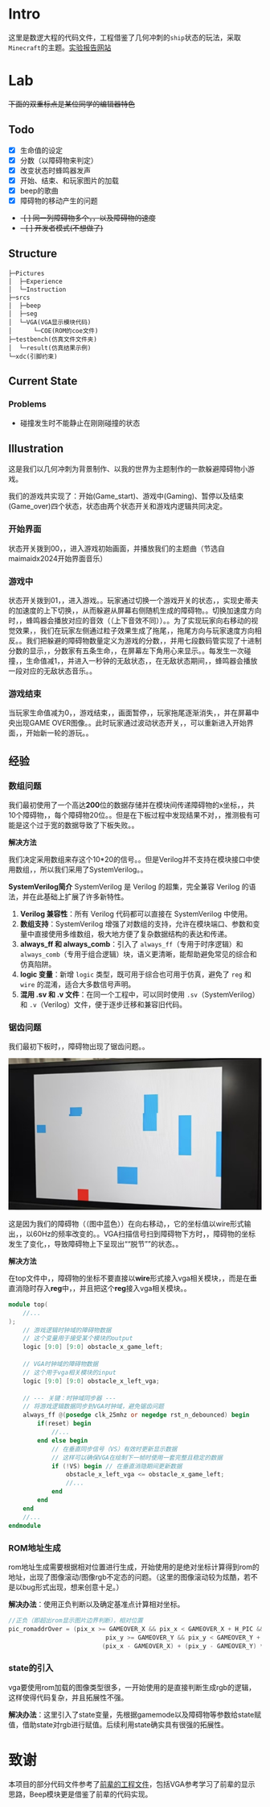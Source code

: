 # Intro

这里是数逻大程的代码文件，工程借鉴了几何冲刺的`ship`状态的玩法，采取`Minecraft`的主题。[实验报告网站](https://tanginrattay.github.io/LCDF_project/)



# Lab

~~下面的双重标点是某位同学的编辑器特色~~

## Todo

- [x] 生命值的设定
- [x] 分数（以障碍物来判定）
- [x] 改变状态时蜂鸣器发声
- [x] 开始、结束、和玩家图片的加载
- [x] beep的歌曲
- [x] 障碍物的移动产生的问题<br>
- ~~-[ ] 同一列障碍物多个，，以及障碍物的速度~~<br>
- ~~- [ ] 开发者模式(不想做了)~~

## Structure 

```
├─Pictures
│  ├─Experience
│  └─Instruction
├─srcs
│  ├─beep
│  ├─seg
│  └─VGA(VGA显示模块代码)
│      └─COE(ROM的coe文件)
├─testbench(仿真文件文件夹)
│  └─result(仿真结果示例)
└─xdc(引脚约束)
```

## Current State

### Problems

+ 碰撞发生时不能静止在刚刚碰撞的状态

## Illustration

这是我们以几何冲刺为背景制作、以我的世界为主题制作的一款躲避障碍物小游戏。

我们的游戏共实现了：开始(Game_start)、游戏中(Gaming)、暂停以及结束(Game_over)四个状态，状态由两个状态开关和游戏内逻辑共同决定。

### 开始界面

状态开关拨到00，，进入游戏初始画面，并播放我们的主题曲（节选自maimaidx2024开始界面音乐）

### 游戏中

状态开关拨到01，，进入游戏。。玩家通过切换一个游戏开关的状态，，实现史蒂夫的加速度的上下切换，，从而躲避从屏幕右侧随机生成的障碍物。。切换加速度方向时，，蜂鸣器会播放对应的音效（（上下音效不同））。。为了实现玩家向右移动的视觉效果，，我们在玩家左侧通过粒子效果生成了拖尾，，拖尾方向与玩家速度方向相反。。我们把躲避的障碍物数量定义为游戏的分数，，并用七段数码管实现了十进制分数的显示，，分数家有五条生命，，在屏幕左下角用心来显示。。每发生一次碰撞，，生命值减1，，并进入一秒钟的无敌状态，，在无敌状态期间，，蜂鸣器会播放一段对应的无敌状态音乐。。

### 游戏结束

当玩家生命值减为0，，游戏结束，，画面暂停，，玩家拖尾逐渐消失，，并在屏幕中央出现GAME OVER图像。。此时玩家通过波动状态开关，，可以重新进入开始界面，，开始新一轮的游玩。。

## 经验

### 数组问题

我们最初使用了一个高达**200**位的数据存储并在模块间传递障碍物的x坐标，，共10个障碍物，，每个障碍物20位。。但是在下板过程中发现结果不对，，推测极有可能是这个过于宽的数据导致了下板失败。。

**解决方法**

我们决定采用数组来存这个10*20的信号。。但是Verilog并不支持在模块接口中使用数组，，所以我们采用了SystemVerilog。。

**SystemVerilog简介**
SystemVerilog 是 Verilog 的超集，完全兼容 Verilog 的语法，并在此基础上扩展了许多新特性。  
1. **Verilog 兼容性**：所有 Verilog 代码都可以直接在 SystemVerilog 中使用。  
2. **数组支持**：SystemVerilog 增强了对数组的支持，允许在模块端口、参数和变量中直接使用多维数组，极大地方便了复杂数据结构的表达和传递。  
3. **always_ff 和 always_comb**：引入了 `always_ff`（专用于时序逻辑）和 `always_comb`（专用于组合逻辑）块，语义更清晰，能帮助避免常见的综合和仿真陷阱。  
4. **logic 变量**：新增 `logic` 类型，既可用于综合也可用于仿真，避免了 `reg` 和 `wire` 的混淆，适合大多数信号声明。  
5. **混用 .sv 和 .v 文件**：在同一个工程中，可以同时使用 `.sv`（SystemVerilog）和 `.v`（Verilog）文件，便于逐步迁移和兼容旧代码。


### 锯齿问题

我们最初下板时，，障碍物出现了锯齿问题。。

![锯齿示例](/Pictures/Experience/锯齿实例.jpg)

这是因为我们的障碍物（（图中蓝色））在向右移动，，它的坐标值以wire形式输出，，以60Hz的频率改变的。。VGA扫描信号扫到障碍物下方时，，障碍物的坐标发生了变化，，导致障碍物上下呈现出““脱节””的状态。。

**解决方法**

在top文件中，，障碍物的坐标不要直接以**wire**形式接入vga相关模块，，而是在垂直消隐时存入**reg**中，，并且把这个**reg**接入vga相关模块。。

```verilog
module top(
    //...
);
    // 游戏逻辑时钟域的障碍物数据
    // 这个变量用于接受某个模块的output
    logic [9:0] [9:0] obstacle_x_game_left;

    // VGA时钟域的障碍物数据
    // 这个用于vga相关模块的input
    logic [9:0] [9:0] obstacle_x_left_vga;

    // --- 关键：时钟域同步器 ---
    // 将游戏逻辑数据同步到VGA时钟域，避免锯齿问题
    always_ff @(posedge clk_25mhz or negedge rst_n_debounced) begin
        if(reset) begin
            //...
        end else begin
            // 在垂直同步信号（VS）有效时更新显示数据
            // 这样可以确保VGA在绘制下一帧时使用一套完整且稳定的数据
            if (!VS) begin // 在垂直消隐期间更新数据
                obstacle_x_left_vga <= obstacle_x_game_left;
                //...
            end
        end
    end
    //...
endmodule
```

### ROM地址生成

rom地址生成需要根据相对位置进行生成，开始使用的是绝对坐标计算得到rom的地址，出现了图像滚动/图像rgb不定态的问题。（这里的图像滚动较为炫酷，若不是以bug形式出现，想来创意十足。）

**解决办法**：使用正负判断以及确定基准点计算相对坐标。

```verilog
//正负（即超出rom显示图片边界判断），相对位置
pic_romaddrOver = (pix_x >= GAMEOVER_X && pix_x < GAMEOVER_X + H_PIC &&
                           pix_y >= GAMEOVER_Y && pix_y < GAMEOVER_Y + H_PIC) ?
                          (pix_x - GAMEOVER_X) + (pix_y - GAMEOVER_Y) * H_PIC : 0; // Default to 0 if out bounds
```

### state的引入

vga要使用rom加载的图像类型很多，一开始使用的是直接判断生成rgb的逻辑，这样使得代码复杂，并且拓展性不强。

**解决办法**：这里引入了state变量，先根据gamemode以及障碍物等参数给state赋值，借助state对rgb进行赋值。后续利用state确实具有很强的拓展性。


# 致谢

本项目的部分代码文件参考了[前辈的工程文件](https://wintermelonc.github.io/WintermelonC_Docs/zju/basic_courses/digital_logic_design/lab/final/)，包括VGA参考学习了前辈的显示思路，Beep模块更是借鉴了前辈的代码实现。
